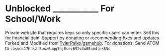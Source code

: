# Unblocked ___________ For School/Work
Private website that requires keys so only specific users can enter. Sell this for financial gain.
Support by donating or recommending fixes and updates. Forked and Modified from [TylerPalko/gamehub](https://github.com/TylerPalko/gamehub).
For donations, Send ATOM to `cosmos17hhszr5usz8uqg3hj8sec692v4w08smdtekk5c`

